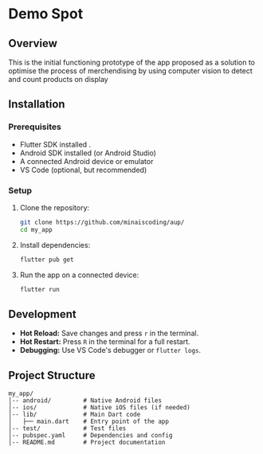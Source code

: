 # Demo Spot

## Overview
This is the initial functioning prototype of the app proposed as a solution to optimise the process of merchendising by using computer vision to detect and count products on display

## Installation
### Prerequisites
- Flutter SDK installed .
- Android SDK installed (or Android Studio)
- A connected Android device or emulator
- VS Code (optional, but recommended)

### Setup
1. Clone the repository:
   ```sh
   git clone https://github.com/minaiscoding/aup/
   cd my_app
   ```
2. Install dependencies:
   ```sh
   flutter pub get
   ```
3. Run the app on a connected device:
   ```sh
   flutter run
   ```

## Development
- **Hot Reload:** Save changes and press `r` in the terminal.
- **Hot Restart:** Press `R` in the terminal for a full restart.
- **Debugging:** Use VS Code's debugger or `flutter logs`.

## Project Structure
```
my_app/
│-- android/         # Native Android files
│-- ios/             # Native iOS files (if needed)
│-- lib/             # Main Dart code
│   ├── main.dart    # Entry point of the app
│-- test/            # Test files
│-- pubspec.yaml     # Dependencies and config
│-- README.md        # Project documentation
```




